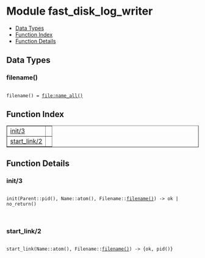 

# Module fast_disk_log_writer #
* [Data Types](#types)
* [Function Index](#index)
* [Function Details](#functions)



<a name="types"></a>

## Data Types ##




### <a name="type-filename">filename()</a> ###



<pre><code>
filename() = <a href="file.md#type-name_all">file:name_all()</a>
</code></pre>


<a name="index"></a>

## Function Index ##


<table width="100%" border="1" cellspacing="0" cellpadding="2" summary="function index"><tr><td valign="top"><a href="#init-3">init/3</a></td><td></td></tr><tr><td valign="top"><a href="#start_link-2">start_link/2</a></td><td></td></tr></table>


<a name="functions"></a>

## Function Details ##

<a name="init-3"></a>

### init/3 ###


<pre><code>
init(Parent::pid(), Name::atom(), Filename::<a href="#type-filename">filename()</a>) -&gt; ok | no_return()
</code></pre>
<br />


<a name="start_link-2"></a>

### start_link/2 ###


<pre><code>
start_link(Name::atom(), Filename::<a href="#type-filename">filename()</a>) -&gt; {ok, pid()}
</code></pre>
<br />


